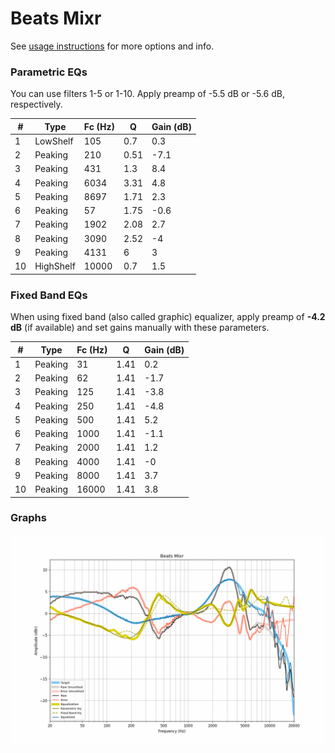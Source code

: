 # Beats Mixr
See [usage instructions](https://github.com/jaakkopasanen/AutoEq#usage) for more options and info.

### Parametric EQs
You can use filters 1-5 or 1-10. Apply preamp of -5.5 dB or -5.6 dB, respectively.

|   # | Type      |   Fc (Hz) |    Q |   Gain (dB) |
|-----|-----------|-----------|------|-------------|
|   1 | LowShelf  |       105 | 0.7  |         0.3 |
|   2 | Peaking   |       210 | 0.51 |        -7.1 |
|   3 | Peaking   |       431 | 1.3  |         8.4 |
|   4 | Peaking   |      6034 | 3.31 |         4.8 |
|   5 | Peaking   |      8697 | 1.71 |         2.3 |
|   6 | Peaking   |        57 | 1.75 |        -0.6 |
|   7 | Peaking   |      1902 | 2.08 |         2.7 |
|   8 | Peaking   |      3090 | 2.52 |        -4   |
|   9 | Peaking   |      4131 | 6    |         3   |
|  10 | HighShelf |     10000 | 0.7  |         1.5 |

### Fixed Band EQs
When using fixed band (also called graphic) equalizer, apply preamp of **-4.2 dB** (if available) and set gains manually with these parameters.

|   # | Type    |   Fc (Hz) |    Q |   Gain (dB) |
|-----|---------|-----------|------|-------------|
|   1 | Peaking |        31 | 1.41 |         0.2 |
|   2 | Peaking |        62 | 1.41 |        -1.7 |
|   3 | Peaking |       125 | 1.41 |        -3.8 |
|   4 | Peaking |       250 | 1.41 |        -4.8 |
|   5 | Peaking |       500 | 1.41 |         5.2 |
|   6 | Peaking |      1000 | 1.41 |        -1.1 |
|   7 | Peaking |      2000 | 1.41 |         1.2 |
|   8 | Peaking |      4000 | 1.41 |        -0   |
|   9 | Peaking |      8000 | 1.41 |         3.7 |
|  10 | Peaking |     16000 | 1.41 |         3.8 |

### Graphs
![](./Beats%20Mixr.png)
